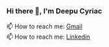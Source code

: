 ### Hi there 👋, I'm Deepu Cyriac

<!--
**deepu-cyriac/deepu-cyriac** is a ✨ _special_ ✨ repository because its `README.md` (this file) appears on your GitHub profile.

Here are some ideas to get you started:

- 🔭 I’m currently working on ...
- 🌱 I’m currently learning ...
- 👯 I’m looking to collaborate on ...
- 🤔 I’m looking for help with ...
- 💬 Ask me about ...
- 📫 How to reach me: ...
- 😄 Pronouns: ...
- ⚡ Fun fact: ...
-->
📫 How to reach me: <a href="deepucvk123@gmail.com">Gmail</a><br>
📫 How to reach me: <a href="https://www.linkedin.com/in/deepu-cyriac-380573160">Linkedin</a><br>
